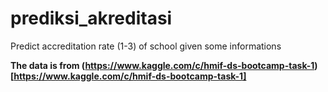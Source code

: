 # prediksi_akreditasi
Predict accreditation rate (1-3) of school given some informations

**The data is from (https://www.kaggle.com/c/hmif-ds-bootcamp-task-1)[https://www.kaggle.com/c/hmif-ds-bootcamp-task-1]**